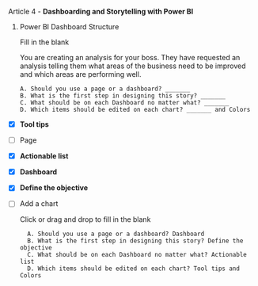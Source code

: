 Article 4 - **Dashboarding and Storytelling with Power BI**

1.	Power BI Dashboard Structure

    Fill in the blank

    You are creating an analysis for your boss. They have requested an analysis telling them what areas of the business need to be improved and which areas are performing well.

        A. Should you use a page or a dashboard? _______
        B. What is the first step in designing this story? _______
        C. What should be on each Dashboard no matter what? _______
        D. Which items should be edited on each chart? _______ and Colors

-   [x] **Tool tips**
-   [ ] Page
-   [x] **Actionable list**
-   [x] **Dashboard**
-   [x] **Define the objective**
-   [ ] Add a chart

    Click or drag and drop to fill in the blank

        A. Should you use a page or a dashboard? Dashboard
        B. What is the first step in designing this story? Define the objective
        C. What should be on each Dashboard no matter what? Actionable list
        D. Which items should be edited on each chart? Tool tips and Colors
